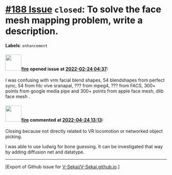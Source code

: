 # [\#188 Issue](https://github.com/V-Sekai/V-Sekai.github.io/issues/188) `closed`: To solve the face mesh mapping problem, write a description.
**Labels**: `enhancement`


#### <img src="https://avatars.githubusercontent.com/u/32321?u=c2e06a3d2b49a467aa907e54aa259516440267cc&v=4" width="50">[fire](https://github.com/fire) opened issue at [2022-02-24 04:37](https://github.com/V-Sekai/V-Sekai.github.io/issues/188):

I was confusing with vrm facial blend shapes, 54 blendshapes from perfect sync, 54 from htc vive sranapal, ??? from mpeg4, ??? from FACS, 300+ points from google media pipe and 300+ points from apple face mesh, dlib face mesh .



#### <img src="https://avatars.githubusercontent.com/u/32321?u=c2e06a3d2b49a467aa907e54aa259516440267cc&v=4" width="50">[fire](https://github.com/fire) commented at [2022-04-24 13:13](https://github.com/V-Sekai/V-Sekai.github.io/issues/188#issuecomment-1107839619):

Closing because not directly related to VR locomotion or networked object picking. 

I was able to use ludwig for bone guessing. It can be investigated that way by adding diffusion net and datatype.


-------------------------------------------------------------------------------



[Export of Github issue for [V-Sekai/V-Sekai.github.io](https://github.com/V-Sekai/V-Sekai.github.io).]
